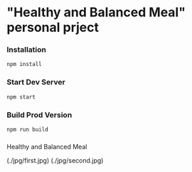 # "Healthy and Balanced Meal" personal prject


### Installation

```
npm install
```

### Start Dev Server

```
npm start
```

### Build Prod Version

```
npm run build
```

###
Healthy and Balanced Meal

(./jpg/first.jpg)
(./jpg/second.jpg)
